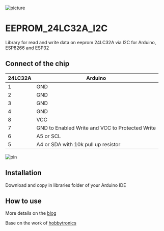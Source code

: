![picture](https://www.gsampallo.com/wp-content/uploads/2020/09/eepprom_24LC32A.jpg)


# EEPROM_24LC32A_I2C

Library for read and write data on eeprom 24LC32A via I2C for Arduino, ESP8266 and ESP32

## Connect of the chip


| 24LC32A | Arduino |
| ------ | ------ |
| 1 | GND |
| 2 | GND |
| 3 | GND |
| 4 | GND |
| 8 | VCC|
| 7 | GND to Enabled Write and VCC to Protected Write |
| 6 | A5 or SCL |
| 5 | A4 or SDA with 10k pull up resistor |

![pin](https://www.gsampallo.com/wp-content/uploads/2020/09/conexion_eepprom_24LC32A.jpg)

## Installation

Download and copy in libraries folder of your Arduino IDE

## How to use

More details on the [blog](https://www.gsampallo.com/?p=932)


Base on the work of [hobbytronics](https://www.hobbytronics.co.uk/eeprom-page-write)
